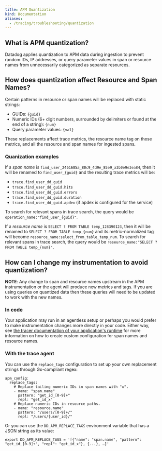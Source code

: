 ```yaml
---
title: APM Quantization
kind: Documentation
aliases:
  - /tracing/troubleshooting/quantization
---
```


## What is APM quantization?

Datadog applies quantization to APM data during ingestion to prevent random IDs, IP addresses, or query parameter values in span or resource names from unnecessarily categorized as separate resources.

## How does quantization affect Resource and Span Names?
Certain patterns in resource or span names will be replaced with static strings:
- GUIDs: `{guid}`
- Numeric IDs (6+ digit numbers, surrounded by delimiters or found at the end of a string): `{num}`
- Query parameter values: `{val}`

These replacements affect trace metrics, the resource name tag on those metrics, and all the resource and span names for ingested spans.

### Quanization examples

If a _span name_ is `find_user_2461685a_80c9_4d9e_85e9_a3b0e9e3ea84`, then it will be renamed to `find_user_{guid}` and the resulting trace metrics will be:
- `trace.find_user_dd_guid`
- `trace.find_user_dd_guid.hits`
- `trace.find_user_dd_guid.errors`
- `trace.find_user_dd_guid.duration`
- `trace.find_user_dd_guid.apdex` (if apdex is configured for the service)

To search for relevant spans in trace search, the query would be `operation_name:"find_user_{guid}"`.

If a _resource name_ is `SELECT ? FROM TABLE temp_128390123`, then it will be renamed to `SELECT ? FROM TABLE temp_{num}` and its metric-normalized tag will become `resource_name:select_from_table_temp_num`.
To search for relevant spans in trace search, the query would be `resource_name:"SELECT ? FROM TABLE temp_{num}"`.

## How can I change my instrumentation to avoid quantization?

**NOTE**: Any change to span and resource names upstream in the APM instrumentation or the agent will produce new metrics and tags.
If you are using queries on quantized data then these queries will need to be updated to work with the new names.

### In code

Your application may run in an agentless setup or perhaps you would prefer to make instrumentation changes more directly in your code.
Either way, see [the tracer documentation of your application's runtime][1] for more information on how to create custom configuration for span names and resource names.

### With the trace agent

You can use the `replace_tags` configuration to set up your own replacement strings through Go-compliant regex:

```
apm_config:
  replace_tags:
    # Replace tailing numeric IDs in span names with "x".
    - name: "span.name"
      pattern: "get_id_[0-9]+"
      repl: "get_id_x"
    # Replace numeric IDs in resource paths.
    - name: "resource.name"
      pattern: "/users/[0-9]+/"
      repl: "/users/{user_id}/"
```

Or you can use the `DD_APM_REPLACE_TAGS` environment variable that has a JSON string as its value:
```
export DD_APM_REPLACE_TAGS = '[{"name": "span.name", "pattern": "get_id_[0-9]+", "repl": "get_id_x"}, {...}, …]'
```

[1]: /tracing/trace_collection/custom_instrumentation/
